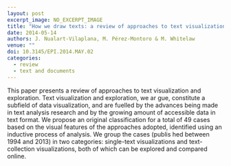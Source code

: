 ```yaml
---
layout: post
excerpt_image: NO_EXCERPT_IMAGE
title: "How we draw texts: a review of approaches to text visualization and exploration"
date: 2014-05-14
authors: J. Nualart-Vilaplana, M. Pérez-Montoro & M. Whitelaw
venue: ""
doi: 10.3145/EPI.2014.MAY.02
categories:
  - review
  - text and documents
---
```

This paper presents a review of approaches to text visualization and exploration. Text visualization and exploration, we ar gue, constitute a subfield of data visualization, and are fuelled by the advances being made in text analysis research and by the growing amount of accessible data in text format. We propose an original classification for a total of 49 cases based on the visual features of the approaches adopted, identified using an inductive process of analysis. We group the cases (publis hed between 1994 and 2013) in two categories: single-text visualizations and text-collection visualizations, both of which can be explored and compared online.
